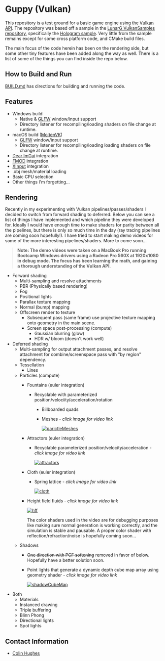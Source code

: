 # Guppy (Vulkan)
  This repository is a test ground for a basic game engine using the [Vulkan API](https://www.khronos.org/vulkan/). The repository was based off a sample in the [LunarG VulkanSamples repository](https://github.com/LunarG/VulkanSamples), specifically the [Hologram sample](https://github.com/LunarG/VulkanSamples/tree/master/Sample-Programs/Hologram). Very little from the sample remains except for some cross platform code, and CMake build files.

  The main focus of the code herein has been on the rendering side, but some other tiny features have been added along the way as well. There is a list of some of the things you can find inside the repo below. 

## How to Build and Run
[BUILD.md](BUILD.md) has directions for building and running the code.

## Features
* Windows build
  * Native & [GLFW](https://www.glfw.org/) window/input support
  * Directory listener for recompiling/loading shaders on file change at runtime.
* macOS build ([MoltenVK](https://github.com/KhronosGroup/MoltenVK))
  * [GLFW](https://www.glfw.org/) window/input support
  * Directory listener for recompiling/loading loading shaders on file change at runtime.
* [Dear ImGui](https://github.com/ocornut/imgui) integration
* [FMOD](https://www.fmod.com/) integration
* [XInput](https://docs.microsoft.com/en-us/windows/win32/xinput/xinput-game-controller-apis-portal) integration
* .obj mesh/material loading
* Basic CPU selection
* Other things I'm forgetting...

## Rendering
Recently in my experimenting with Vulkan pipelines/passes/shaders I decided to switch from forward shading to deferred. Below you can see a list of things I have implemented and which pipeline they were developed for. Ideally I would have enough time to make shaders for parity between all the pipelines, but there is only so much time in the day (ray tracing pipelines are coming soon hopefully!). I have tried to start making demo videos for some of the more interesting pipelines/shaders. More to come soon...

> **Note: The demo videos were taken on a MacBook Pro running Bootcamp Windows drivers using a Radeon Pro 560X at 1920x1080 in debug mode. The focus has been learning the math, and gaining a thorough understanding of the Vulkan API.**

* Forward shading
  * Multi-sampling and resolve attachments
  * PBR (Physically based rendering)
  * Fog
  * Positional lights
  * Parallax texture mapping
  * Normal (bump) mapping
  * Offscreen render to texture
    * Subsequent pass (same frame) use projective texture mapping onto geometry in the main scene.
    * Screen space post-processing (compute)
      * Gaussian blurring (glow)
      * HDR w/ bloom (doesn't work well)
* Deferred shading
  * Multi-sampling for output attachment passes, and resolve attachment for combine/screenspace pass with "by region" dependency.
  * Tessellation
    * Lines
  * Particles (compute)
    * Fountains (euler integration)
      * Recyclable with parameterized position/velociity/acceleration/rotation
        * Billboarded quads
        * Meshes - *click image for video link*

          [![parictleMeshes](https://user-images.githubusercontent.com/5341766/70402048-40026b80-19ef-11ea-835a-1ff9ddfd35b4.jpg)](https://youtu.be/57DorBKAc1Q "Guppy - recyclable particle fountain meshes with shadows")
    * Attractors (euler integration)
      * Recyclable parameterized position/velocity/acceleration - *click image for video link*
      
        [![attractors](https://user-images.githubusercontent.com/5341766/70402018-2b25d800-19ef-11ea-9d6a-d610aa8d9ce6.jpg)](https://youtu.be/sWfPW5PMsjg "Guppy - 125000 particles affected by two gravity attractors demo")
    * Cloth (euler integration)
      * Spring lattice - *click image for video link*

        [![cloth](https://user-images.githubusercontent.com/5341766/70402032-324ce600-19ef-11ea-921b-d0eef1b32d73.jpg)](https://youtu.be/AQdR3c39388 "Guppy - Cloth shader demo (compute particle spring lattice)")
    * Height field fluids - *click image for video link*

        [![hff](https://user-images.githubusercontent.com/5341766/70402036-3b3db780-19ef-11ea-9885-eb30c486db25.jpg)](https://youtu.be/j3vdii2Hkyc "Guppy - Height field fluid demo")
        
        The color shaders used in the video are for debugging purposes like making sure normal generation is working correctly, and the simulation is stable and pausable. A proper color shader with reflection/refraction/noise is hopefully coming soon...
  * Shadows
    * ~~One direction with PCF softening~~ removed in favor of below. Hopefully have a better solution soon.
    * Point lights that generate a dynamic depth cube map array using geometry shader - *click image for video link*

      [![shadowCubeMap](https://user-images.githubusercontent.com/5341766/70402055-42fd5c00-19ef-11ea-9721-f3dab508e86f.jpg)](https://youtu.be/ri3ZodRF7VY "Guppy - Point lights with shadow cube maps demo")
* Both
  * Materials
  * Instanced drawing
  * Triple buffering
  * Blinn Phong
  * Directional lights
  * Spot lights

## Contact Information
* [Colin Hughes](mailto:colin.s.hughes@gmail.com)